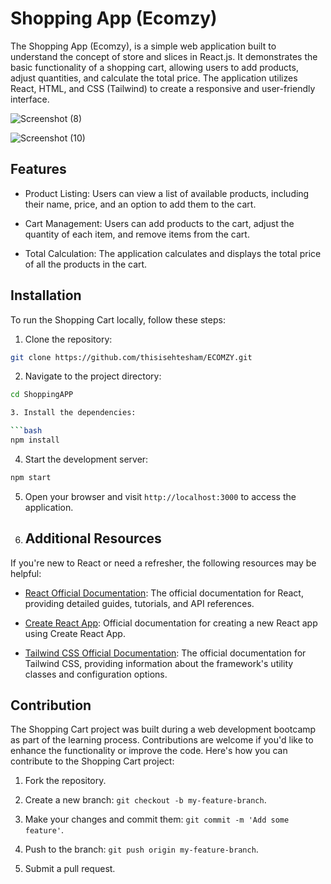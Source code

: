 # Shopping App (Ecomzy)

The Shopping App (Ecomzy), is a simple web application built to understand the concept of store and slices in React.js. It demonstrates the basic functionality of a shopping cart, allowing users to add products, adjust quantities, and calculate the total price. The application utilizes React, HTML, and CSS (Tailwind) to create a responsive and user-friendly interface.

![Screenshot (8)](https://github.com/AdSinghh/Shopping-App-Ecomzy/assets/132607841/832e334f-05af-4a69-8c12-07111e770f8c)

![Screenshot (10)](https://github.com/AdSinghh/Shopping-App-Ecomzy/assets/132607841/36da79b7-59ce-4a59-bbec-b0e13e7017b3)



## Features

-   Product Listing: Users can view a list of available products, including their name, price, and an option to add them to the cart.

-   Cart Management: Users can add products to the cart, adjust the quantity of each item, and remove items from the cart.

-   Total Calculation: The application calculates and displays the total price of all the products in the cart.

## Installation

To run the Shopping Cart locally, follow these steps:

1. Clone the repository:

```bash
git clone https://github.com/thisisehtesham/ECOMZY.git
```

2. Navigate to the project directory:

```bash
cd ShoppingAPP

3. Install the dependencies:

```bash
npm install
```

4. Start the development server:

```bash
npm start
```

5. Open your browser and visit `http://localhost:3000` to access the application.

6. ## Additional Resources

If you're new to React or need a refresher, the following resources may be helpful:

-   [React Official Documentation](https://reactjs.org/docs): The official documentation for React, providing detailed guides, tutorials, and API references.

-   [Create React App](https://create-react-app.dev/docs/getting-started/): Official documentation for creating a new React app using Create React App.

-   [Tailwind CSS Official Documentation](https://tailwindcss.com/docs): The official documentation for Tailwind CSS, providing information about the framework's utility classes and configuration options.

## Contribution

The Shopping Cart project was built during a web development bootcamp as part of the learning process. Contributions are welcome if you'd like to enhance the functionality or improve the code. Here's how you can contribute to the Shopping Cart project:

1. Fork the repository.

2. Create a new branch: `git checkout -b my-feature-branch`.

3. Make your changes and commit them: `git commit -m 'Add some feature'`.

4. Push to the branch: `git push origin my-feature-branch`.

5. Submit a pull request.

